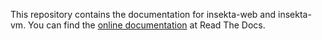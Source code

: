 This repository contains the documentation for insekta-web and insekta-vm. You can find the [online documentation](https://insekta.readthedocs.io/) at Read The Docs.
